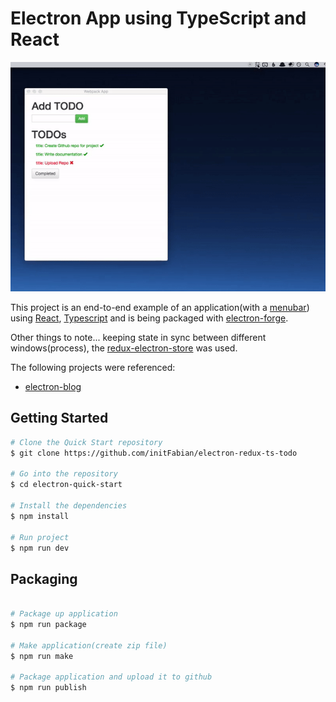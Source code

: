 # Electron App using TypeScript and React


![](./Images/todo-example.gif)

This project is an end-to-end example of an application(with a [menubar](https://github.com/maxogden/menubar)) using [React](https://reactjs.org/), [Typescript](https://www.typescriptlang.org/) and is being packaged with [electron-forge](https://github.com/electron-userland/electron-forge). 

Other things to note... keeping state in sync between different windows(process), the [redux-electron-store](https://github.com/samiskin/redux-electron-store) was used.

The following projects were referenced:  
- [electron-blog](https://github.com/romanschejbal/electron-blog)

## Getting Started
```bash
# Clone the Quick Start repository
$ git clone https://github.com/initFabian/electron-redux-ts-todo

# Go into the repository
$ cd electron-quick-start

# Install the dependencies
$ npm install

# Run project
$ npm run dev
```

## Packaging 

```bash

# Package up application
$ npm run package

# Make application(create zip file)
$ npm run make

# Package application and upload it to github
$ npm run publish
```